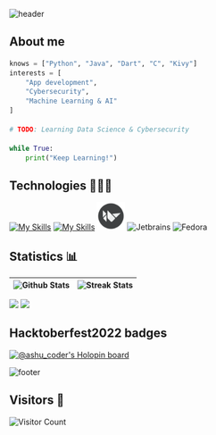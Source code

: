 ![header](https://capsule-render.vercel.app/api?type=waving&color=timeGradient&height=180&section=header&text=Hey,%20there!%20Ashutosh%20here.👋&fontSize=40&animation=fadeIn)

## About me
```py
knows = ["Python", "Java", "Dart", "C", "Kivy"]
interests = [
    "App development",
    "Cybersecurity",
    "Machine Learning & AI"
]

# TODO: Learning Data Science & Cybersecurity

while True:
    print("Keep Learning!")
```

## Technologies 🧑🏻‍💻
[![My Skills](https://skillicons.dev/icons?i=python,flask,fastapi,dart,flutter,java,c,aws,gcp,firebase,githubactions,git,md,html,css)](https://skillicons.dev)
[![My Skills](https://skillicons.dev/icons?i=bash,linux,bootstrap)](https://skillicons.dev)
<img src="./img/Kivy_logo.png" alt="Kivy" width="50" height="50"/>
<img src="https://cdn.jsdelivr.net/gh/devicons/devicon/icons/jetbrains/jetbrains-original.svg" alt="Jetbrains" width="50" height="50"/>
<img src="https://cdn.jsdelivr.net/gh/devicons/devicon/icons/fedora/fedora-original.svg" alt="Fedora" width="50" height="50"/>   

## Statistics 📊

![Github Stats](https://github-readme-stats.zohan.tech/api?username=AM-ash-OR-AM-I&show_icons=true&theme=dracula&hide_border=true&border_radius=10) | ![Streak Stats](http://github-readme-streak-stats.herokuapp.com?user=am-ash-or-am-i&theme=dracula&hide_border=true&border_radius=10) |
-- | -- 

<div>
    <img src="https://github-readme-activity-graph.vercel.app/graph?username=am-ash-or-am-i&radius=15&hide_border=true&theme=dracula" width="70%">
    <img src="https://github-readme-stats-deployment.vercel.app/api/top-langs/?username=am-ash-or-am-i&show_icons=true&theme=dracula&hide_border=true&border_radius=10" width="26%"/>
</div>

## Hacktoberfest2022 badges 

[![@ashu_coder's Holopin board](https://holopin.me/ashu_coder)](https://holopin.io/@ashu_coder)

![footer](https://capsule-render.vercel.app/api?section=footer&type=waving&color=timeGradient&height=130&text=Bye!&fontSize=30)


## Visitors 👀
![Visitor Count](https://profile-counter.glitch.me/AM-ash-OR-AM-I/count.svg) 
